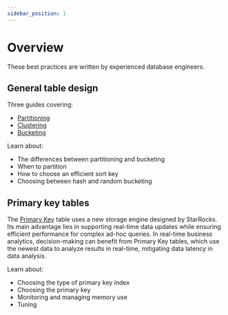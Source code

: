 ```yaml
---
sidebar_position: 1
---
```


# Overview

These best practices are written by experienced database engineers.

## General table design

Three guides covering:

- [Partitioning](./partitioning.md)
- [Clustering](./table_clustering.md)
- [Bucketing](./bucketing.md)

Learn about:

- The differences between partitioning and bucketing
- When to partition
- How to choose an efficient sort key
- Choosing between hash and random bucketing

## Primary key tables

The [Primary Key](./primarykey_table.md) table uses a new storage engine designed by StarRocks. Its main advantage lies in supporting real-time data updates while ensuring efficient performance for complex ad-hoc queries. In real-time business analytics, decision-making can benefit from Primary Key tables, which use the newest data to analyze results in real-time, mitigating data latency in data analysis.

Learn about:

- Choosing the type of primary key index
- Choosing the primary key
- Monitoring and managing memory use
- Tuning

